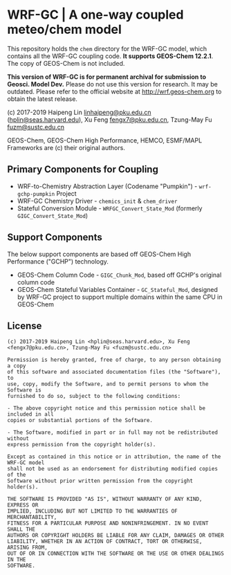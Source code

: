 # WRF-GC | A one-way coupled meteo/chem model

This repository holds the `chem` directory for the WRF-GC model, which contains all the WRF-GC coupling code. **It supports GEOS-Chem 12.2.1**. The copy of GEOS-Chem is not included.

**This version of WRF-GC is for permanent archival for submission to Geosci. Model Dev.**
Please do not use this version for research. It may be outdated. Please refer to the official website at http://wrf.geos-chem.org to obtain the latest release.

(c) 2017-2019 Haipeng Lin <linhaipeng@pku.edu.cn> (<hplin@seas.harvard.edu>), Xu Feng <fengx7@pku.edu.cn>, Tzung-May Fu <fuzm@sustc.edu.cn>

GEOS-Chem, GEOS-Chem High Performance, HEMCO, ESMF/MAPL Frameworks are (c) their original authors.

## Primary Components for Coupling

* WRF-to-Chemistry Abstraction Layer (Codename "Pumpkin") - `wrf-gchp-pumpkin` Project
* WRF-GC Chemistry Driver - `chemics_init` & `chem_driver`
* Stateful Conversion Module - `WRFGC_Convert_State_Mod` (formerly `GIGC_Convert_State_Mod`)

## Support Components
The below support components are based off GEOS-Chem High Performance ("GCHP") technology.

* GEOS-Chem Column Code - `GIGC_Chunk_Mod`, based off GCHP's original column code
* GEOS-Chem Stateful Variables Container - `GC_Stateful_Mod`, designed by WRF-GC project to support multiple domains within the same CPU in GEOS-Chem

## License
```
(c) 2017-2019 Haipeng Lin <hplin@seas.harvard.edu>, Xu Feng <fengx7@pku.edu.cn>, Tzung-May Fu <fuzm@sustc.edu.cn>

Permission is hereby granted, free of charge, to any person obtaining a copy
of this software and associated documentation files (the "Software"), to 
use, copy, modify the Software, and to permit persons to whom the Software is
furnished to do so, subject to the following conditions:

- The above copyright notice and this permission notice shall be included in all
copies or substantial portions of the Software.

- The Software, modified in part or in full may not be redistributed without
express permission from the copyright holder(s).

Except as contained in this notice or in attribution, the name of the WRF-GC model
shall not be used as an endorsement for distributing modified copies of the
Software without prior written permission from the copyright holder(s).

THE SOFTWARE IS PROVIDED "AS IS", WITHOUT WARRANTY OF ANY KIND, EXPRESS OR
IMPLIED, INCLUDING BUT NOT LIMITED TO THE WARRANTIES OF MERCHANTABILITY,
FITNESS FOR A PARTICULAR PURPOSE AND NONINFRINGEMENT. IN NO EVENT SHALL THE
AUTHORS OR COPYRIGHT HOLDERS BE LIABLE FOR ANY CLAIM, DAMAGES OR OTHER
LIABILITY, WHETHER IN AN ACTION OF CONTRACT, TORT OR OTHERWISE, ARISING FROM,
OUT OF OR IN CONNECTION WITH THE SOFTWARE OR THE USE OR OTHER DEALINGS IN THE
SOFTWARE.
```